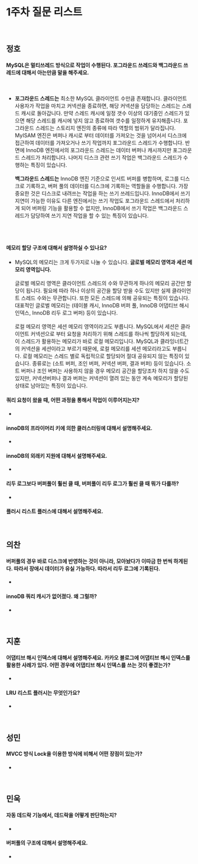 # 1주차 질문 리스트

<br>

## 정호

#### MySQL은 멀티쓰레드 방식으로 작업이 수행된다. 포그라운드 쓰레드와 백그라운드 쓰레드에 대해서 아는만큼 말을 해주세요.

<br/>

* **포그라운드 스레드는** 최소한 MySQL 클라이언트 수만큼 존재합니다. 클라이언트 사용자가 작업을 마치고 커넥션을 종료하면, 해당 커넥션을 담당하는 스레드는 스레드 캐시로 돌아갑니다. 만약 스레드 캐시에 일정 갯수 이상의 대기중인 스레드가 있으면 해당 스레드를 캐시에 넣지 않고 종료하여 갯수를 일정하게 유지해줍니다. 포그라운드 스레드는 스토리지 엔진의 종류에 따라 역할의 범위가 달라집니다. MyISAM 엔진은 버퍼나 캐시로 부터 데이터를 가져오는 것을 넘어서서 디스크에 접근하여 데이터를 가져오거나 쓰기 작업까지 포그라운드 스레드가 수행합니다. 반면에 InnoDB 엔진에서의 포그라운드 스레드는 데이터 버퍼나 캐시까지만 포그라운드 스레드가 처리합니다. 나머지 디스크 관련 쓰기 작업은 백그라운드 스레드가 수행하는 특징이 있습니다. <br/><br/>
**백그라운드 스레드는** InnoDB 엔진 기준으로 인서트 버퍼를 병합하며, 로그를 디스크로 기록하고, 버퍼 풀의 데이터를 디스크에 기록하는 역할들을 수행합니다. 가장 중요한 것은 디스크로 내려쓰는 작업을 하는 쓰기 쓰레드입니다. InnoDB에서 쓰기 지연이 가능한 이유도 다른 엔진에서는 쓰기 작업도 포그라운드 스레드에서 처리하게 되어 버퍼링 기능을 활용할 수 없지만, InnoDB에서 쓰기 작업은 백그라운드 스레드가 담당하여 쓰기 지연 작업을 할 수 있는 특징이 있습니다.

<br/><br/>

#### 메모리 할당 구조에 대해서 설명하실 수 있나요?
* MySQL의 메모리는 크게 두가지로 나눌 수 있습니다. **글로벌 메모리 영역과 세션 메모리 영역입니다.** <br/><br/> 글로벌 메모리 영역은 클라이언트 스레드의 수와 무관하게 하나의 메모리 공간만 할당이 됩니다. 필요에 따라 하나 이상의 공간을 할당 받을 수도 있지만 실제 클라이언트 스레드 수와는 무관합니다. 또한 모든 스레드에 의해 공유되는 특징이 있습니다. 대표적인 글로벌 메모리는 (테이블 캐시, InnoDB 버퍼 풀, InnoDB 어댑티브 해시 인덱스, InnoDB 리두 로그 버퍼) 등이 있습니다. <br/><br/> 로컬 메모리 영역은 세션 메모리 영역이라고도 부릅니다. MySQL에서 세션은 클라이언트 커넥션으로 부터 요청을 처리하기 위해 스레드를 하나씩 할당하게 되는데, 이 스레드가 활용하는 메모리가 바로 로컬 메모리입니다. MySQL과 클라잉너트간의 커넥션을 세션이라고 부르기 때문에, 로컬 메모리를 세션 메모리라고도 부릅니다. 로컬 메모리는 스레드 별로 독립적으로 할당되어 절대 공유되지 않는 특징이 있습니다. 종류로는 (소트 버퍼, 조인 버퍼, 커넥션 버퍼, 결과 버퍼) 등이 있습니다. 소트 버퍼나 조인 버퍼는 사용하지 않을 경우 메모리 공간을 할당조차 하지 않을 수도 있지만, 커넥션버퍼나 결과 버퍼는 커넥션이 열려 있는 동안 계속 메모리가 할당된 상태로 남아있는 특징이 있습니다.


#### 쿼리 요청이 왔을 때, 어떤 과정을 통해서 작업이 이루어지는지?
* 

#### innoDB의 프라이머리 키에 의한 클러스터링에 대해서 설명해주세요.
* 

#### innoDB의 외래키 지원에 대해서 설명해주세요.
* 

#### 리두 로그보다 버퍼풀이 훨씬 클 때, 버퍼풀이 리두 로그가 훨씬 클 때 뭐가 다를까?
* 

#### 플러시 리스트 플러스에 대해서 설명해주세요.

<br>

## 의찬

#### 버퍼풀의 경우 바로 디스크에 반영하는 것이 아니라, 모아놨다가 이따금 한 번씩 하게된다. 따라서 장애시 데이터가 유실 가능하다. 따라서 리두 로그에 기록된다.
* 

#### innoDB 쿼리 캐시가 없어졌다. 왜 그럴까?
* 

<br>

## 지훈

#### 어댑티브 해시 인덱스에 대해서 설명해주세요. 카카오 블로그에 어댑티브 해시 인덱스를 활용한 사례가 있다. 어떤 경우에 어댑티브 해시 인덱스를 쓰는 것이 좋겠는가?
* 

#### LRU 리스트 플러시는 무엇인가요?
* 

<br>

## 성민

#### MVCC 방식 Lock을 이용한 방식에 비해서 어떤 장점이 있는가?
* 

<br>

## 민욱

#### 자동 데드락 기능에서, 데드락을 어떻게 판단하는지?
* 

#### 버퍼풀의 구조에 대해서 설명해주세요.
* 
